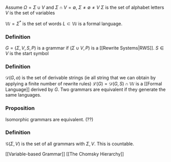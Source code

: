 Assume $\Omega=\Sigma \cup V$ and $\Sigma\cap V=\emptyset$, $\Sigma \neq \emptyset \neq V$
$\Sigma$ is the set of alphabet letters
$V$ is the set of variables

$\mathbb{W}=\Sigma ^{*}$ is the set of words
$L\subset \mathbb{W}$ is a formal language.
### Definition
$G=(\Sigma,V,S,P)$ is a grammar if $(\Sigma\cup V,P)$ is a [[Rewrite Systems|RWS]].
$S\in V$ is the start symbol

### Definition
$\mathcal{D}(G,\alpha)$ is the set of derivable strings (ie all string that we can obtain by applying a finite number of rewrite rules)
$\mathcal{L}(G)=\mathcal{D}(G,S)\cap \mathbb{W}$ is a [[Formal Language]] derived by $G$.
Two grammars are equivalent if they generate the same languages.

### Proposition
Isomorphic grammars are equivalent. (??)

### Definition
$\mathcal{G}(\Sigma,V)$ is the set of all grammars with $\Sigma,V$. This is countable.


[[Variable-based Grammar]]
[[The Chomsky Hierarchy]]
